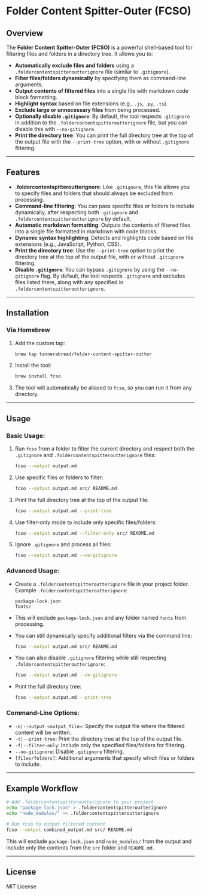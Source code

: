# Folder Content Spitter-Outer (FCSO)

## Overview

The **Folder Content Spitter-Outer (FCSO)** is a powerful shell-based tool for filtering files and folders in a directory tree. It allows you to:

- **Automatically exclude files and folders** using a `.foldercontentspitteroutterignore` file (similar to `.gitignore`).
- **Filter files/folders dynamically** by specifying them as command-line arguments.
- **Output contents of filtered files** into a single file with markdown code block formatting.
- **Highlight syntax** based on file extensions (e.g., `.js`, `.py`, `.ts`).
- **Exclude large or unnecessary files** from being processed.
- **Optionally disable `.gitignore`**: By default, the tool respects `.gitignore` in addition to the `.foldercontentspitteroutterignore` file, but you can disable this with `--no-gitignore`.
- **Print the directory tree**: You can print the full directory tree at the top of the output file with the `--print-tree` option, with or without `.gitignore` filtering.

---

## Features

- **.foldercontentspitteroutterignore**: Like `.gitignore`, this file allows you to specify files and folders that should always be excluded from processing.
- **Command-line filtering**: You can pass specific files or folders to include dynamically, after respecting both `.gitignore` and `.foldercontentspitteroutterignore` by default.
- **Automatic markdown formatting**: Outputs the contents of filtered files into a single file formatted in markdown with code blocks.
- **Dynamic syntax highlighting**: Detects and highlights code based on file extensions (e.g., JavaScript, Python, CSS).
- **Print the directory tree**: Use the `--print-tree` option to print the directory tree at the top of the output file, with or without `.gitignore` filtering.
- **Disable `.gitignore`**: You can bypass `.gitignore` by using the `--no-gitignore` flag. By default, the tool respects `.gitignore` and excludes files listed there, along with any specified in `.foldercontentspitteroutterignore`.

---

## Installation

### Via Homebrew

1. Add the custom tap:
   ```bash
   brew tap tannerabread/folder-content-spitter-outter
   ```

2. Install the tool:
   ```bash
   brew install fcso
   ```

3. The tool will automatically be aliased to `fcso`, so you can run it from any directory.

---

## Usage

### Basic Usage:

1. Run `fcso` from a folder to filter the current directory and respect both the `.gitignore` and `.foldercontentspitteroutterignore` files:
   ```bash
   fcso --output output.md
   ```

2. Use specific files or folders to filter:
   ```bash
   fcso --output output.md src/ README.md
   ```

3. Print the full directory tree at the top of the output file:
   ```bash
   fcso --output output.md --print-tree
   ```

4. Use filter-only mode to include only specific files/folders:
   ```bash
   fcso --output output.md --filter-only src/ README.md
   ```

5. Ignore `.gitignore` and process all files:
   ```bash
   fcso --output output.md --no-gitignore
   ```

### Advanced Usage:

- Create a `.foldercontentspitteroutterignore` file in your project folder. Example `.foldercontentspitteroutterignore`:
   ```text
   package-lock.json
   fonts/
   ```

- This will exclude `package-lock.json` and any folder named `fonts` from processing.
- You can still dynamically specify additional filters via the command line:
   ```bash
   fcso --output output.md src/ README.md
   ```

- You can also disable `.gitignore` filtering while still respecting `.foldercontentspitteroutterignore`:
   ```bash
   fcso --output output.md --no-gitignore
   ```

- Print the full directory tree:
   ```bash
   fcso --output output.md --print-tree
   ```

### Command-Line Options:
- `-o|--output <output_file>`: Specify the output file where the filtered content will be written.
- `-t|--print-tree`: Print the directory tree at the top of the output file.
- `-f|--filter-only`: Include only the specified files/folders for filtering.
- `--no-gitignore`: Disable `.gitignore` filtering.
- `[files/folders]`: Additional arguments that specify which files or folders to include.

---

## Example Workflow

```bash
# Add .foldercontentspitteroutterignore to your project
echo "package-lock.json" > .foldercontentspitteroutterignore
echo "node_modules/" >> .foldercontentspitteroutterignore

# Run fcso to output filtered content
fcso --output combined_output.md src/ README.md
```

This will exclude `package-lock.json` and `node_modules/` from the output and include only the contents from the `src` folder and `README.md`.

---

## License

MIT License
